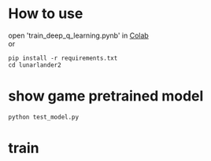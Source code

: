 # How to use

open 'train_deep_q_learning.pynb' in [Colab](https://colab.research.google.com/github/tjohanne42/deep_q_learning/blob/main/train_deep_q_learning.ipynb)  
or
```shell
pip install -r requirements.txt
cd lunarlander2
```

# show game pretrained model

```shell
python test_model.py
```

# train
